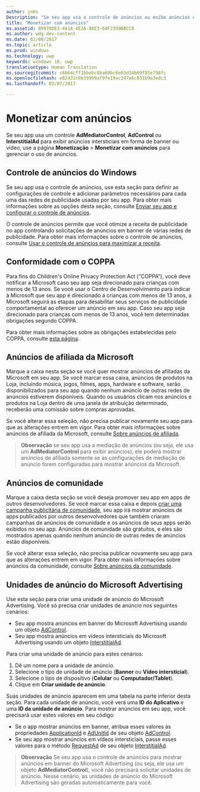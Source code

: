```yaml
---
author: jnHs
Description: "Se seu app usa o controle de anúncios ou exibe anúncios em banners ou vídeos intersticiais do Microsoft Advertising, use a página Monetização &gt; Monetizar com anúncios para gerenciar o uso de anúncios."
title: "Monetizar com anúncios"
ms.assetid: 09970DE3-461A-4E2A-88E3-68F2399BBCC8
ms.author: wdg-dev-content
ms.date: 02/08/2017
ms.topic: article
ms.prod: windows
ms.technology: uwp
keywords: windows 10, uwp
translationtype: Human Translation
ms.sourcegitcommit: c6b64cff1bbebc8ba69bc6e03d34b69f85e798fc
ms.openlocfilehash: e82431c9b39999af9fe19ac147a6c031b9a3edc3
ms.lasthandoff: 02/07/2017

---
```


# <a name="monetize-with-ads"></a>Monetizar com anúncios


Se seu app usa um controle **AdMediatorControl**, **AdControl** ou **InterstitialAd** para exibir anúncios intersticiais em forma de banner ou vídeo, use a página **Monetização** &gt; **Monetizar com anúncios** para gerenciar o uso de anúncios.

## <a name="windows-ad-mediation"></a>Controle de anúncios do Windows


Se seu app usa o controle de anúncios, use esta seção para definir as configurações de controle e adicionar parâmetros necessários para cada uma das redes de publicidade usadas por seu app. Para obter mais informações sobre as opções desta seção, consulte [Enviar seu app e configurar o controle de anúncios](https://msdn.microsoft.com/library/windows/apps/mt219689).

O controle de anúncios permite que você otimize a receita de publicidade no app controlando solicitações de anúncios em banner de várias redes de publicidade. Para obter mais informações sobre o controle de anúncios, consulte [Usar o controle de anúncios para maximizar a receita](https://msdn.microsoft.com/library/windows/apps/mt219691).

## <a name="coppa-compliance"></a>Conformidade com o COPPA

Para fins do Children's Online Privacy Protection Act (“COPPA”), você deve notificar a Microsoft caso seu app seja direcionado para crianças com menos de 13 anos. Se você usar o Centro de Desenvolvimento para indicar à Microsoft que seu app é direcionado a crianças com menos de 13 anos, a Microsoft seguirá as etapas para desabilitar seus serviços de publicidade comportamental ao oferecer um anúncio em seu app. Caso seu app seja direcionado para crianças com menos de 13 anos, você tem determinadas obrigações segundo COPPA.

Para obter mais informações sobre as obrigações estabelecidas pelo COPPA, consulte [esta página](http://go.microsoft.com/fwlink/p/?linkid=536558).

## <a name="microsoft-affiliate-ads"></a>Anúncios de afiliada da Microsoft

Marque a caixa nesta seção se você quer mostrar anúncios de afiliadas da Microsoft em seu app. Se você marcar essa caixa, anúncios de produtos na Loja, incluindo música, jogos, filmes, apps, hardware e software, serão disponibilizados para seu app quando nenhum anúncio de outras redes de anúncios estiverem disponíveis. Quando os usuários clicam nos anúncios e produtos na Loja dentro de uma janela de atribuição determinado, receberão uma comissão sobre compras aprovadas.

Se você alterar essa seleção, não precisa publicar novamente seu app para que as alterações entrem em vigor. Para obter mais informações sobre anúncios de afiliada da Microsoft, consulte [Sobre anúncios de afiliada](about-affiliate-ads.md).

> **Observação**  se seu app usa a mediação de anúncios (ou seja, ele usa um **AdMediatorControl** para exibir anúncios), ele poderá mostrar anúncios de afiliada somente se as configurações de mediação de anúncio forem configuradas para mostrar anúncios da Microsoft.

## <a name="community-ads"></a>Anúncios de comunidade

Marque a caixa desta seção se você deseja promover seu app em apps de outros desenvolvedores. Se você marcar essa caixa e depois [criar uma campanha publicitária de comunidade](create-an-ad-campaign-for-your-app.md), seu app irá mostrar anúncios de apps publicados por outros desenvolvedores que também criaram campanhas de anúncios de comunidade e os anúncios de seus apps serão exibidos no seu app. Anúncios de comunidade são gratuitos, e eles são mostrados apenas quando nenhum anúncio de outras redes de anúncios estão disponíveis.

Se você alterar essa seleção, não precisa publicar novamente seu app para que as alterações entrem em vigor. Para obter mais informações sobre anúncios da comunidade, consulte [Sobre anúncios da comunidade](about-community-ads.md).

## <a name="microsoft-advertising-ad-units"></a>Unidades de anúncio do Microsoft Advertising

Use esta seção para criar uma unidade de anúncio do Microsoft Advertising. Você só precisa criar unidades de anúncio nos seguintes cenários:

-   Seu app mostra anúncios em banner do Microsoft Advertising usando um objeto [AdControl](https://msdn.microsoft.com/library/mt313154.aspx).
-   Seu app mostra anúncios em vídeos intersticiais do Microsoft Advertising usando um objeto [InterstitialAd](https://msdn.microsoft.com/library/mt313189.aspx).

Para criar uma unidade de anúncio para estes cenários:

1.  Dê um nome para a unidade de anúncio.
2.  Selecione o tipo de unidade de anúncio (**Banner** ou **Vídeo intersticial**).
3.  Selecione o tipo de dispositivo (**Celular** ou **Computador/Tablet**).
4.  Clique em **Criar unidade de anúncio**.

Suas unidades de anúncio aparecem em uma tabela na parte inferior desta seção. Para cada unidade de anúncio, você verá uma **ID do Aplicativo** e uma **ID da unidade de anúncio**. Para mostrar anúncios em seu app, você precisará usar estes valores em seu código:

-   Se o app mostrar anúncios em banner, atribua esses valores às propriedades [ApplicationId](https://msdn.microsoft.com/library/mt313174.aspx) e [AdUnitId](https://msdn.microsoft.com/library/mt313171.aspx) de seu objeto [AdControl](https://msdn.microsoft.com/library/mt313154.aspx).
-   Se seu app mostrar anúncios em vídeos intersticiais, passe esses valores para o método [RequestAd](https://msdn.microsoft.com/library/mt313192.aspx) de seu objeto [InterstitialAd](https://msdn.microsoft.com/library/mt313189.aspx).

> **Observação**  Se seu app usa o controle de anúncios para mostrar anúncios em banner do Microsoft Advertising (ou seja, ele usa um objeto **AdMediatorControl**), você não precisará solicitar unidades de anúncio. Nesse cenário, as unidades de anúncio do Microsoft Advertising são geradas automaticamente para você.

 

 

 


